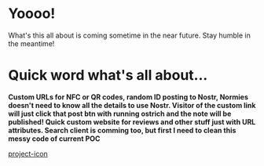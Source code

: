 # Yoooo!

What's this all about is coming sometime in the near future. Stay humble in the meantime!

# Quick word what's all about...
__Custom URLs for NFC or QR codes, random ID posting to Nostr, Normies doesn't need to know all the details to use Nostr. Visitor of the custom link will just click that post btn with running ostrich and the note will be published! Quick custom website for reviews and other stuff just with URL attributes. Search client is comming too, but first I need to clean this messy code of current POC__

[project-icon](https://user-images.githubusercontent.com/99301796/219719339-5eff628c-3470-4cc3-81eb-404f8902de9f.gif)
